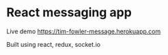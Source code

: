 # React messaging app

Live demo https://tim-fowler-message.herokuapp.com

Built using react, redux, socket.io
